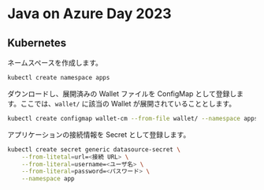 # Java on Azure Day 2023

## Kubernetes

ネームスペースを作成します。

```bash
kubectl create namespace apps
```

ダウンロードし、展開済みの Wallet ファイルを ConfigMap として登録します。ここでは、`wallet/` に該当の Wallet が展開されていることとします。

```bash
kubectl create configmap wallet-cm --from-file wallet/ --namespace apps
```

アプリケーションの接続情報を Secret として登録します。

```bash
kubectl create secret generic datasource-secret \
    --from-litetal=url=<接続 URL> \
    --from-literal=username=<ユーザ名> \
    --from-literal=password=<パスワード> \
    --namespace app
```
